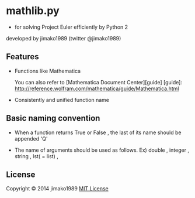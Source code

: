 mathlib.py
======================
- for solving Project Euler efficiently by Python 2

developed by jimako1989     (twitter @jimako1989)
 
Features
------

+    Functions like Mathematica

     You can also refer to [Mathematica Document Center][guide]
[guide]: http://reference.wolfram.com/mathematica/guide/Mathematica.html

+    Consistently and unified function name


Basic naming convention
------

+    When a function returns True or False , the last of its name should be appended 'Q'

+    The name of arguments should be used as follows. 
     Ex)	double , integer , string , lst( = list) , 

License
----------
Copyright &copy; 2014 jimako1989
[MIT License][mit]
 
[MIT]: http://www.opensource.org/licenses/mit-license.php
